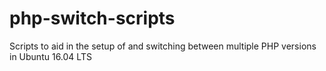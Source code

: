# php-switch-scripts
Scripts to aid in the setup of and switching between multiple PHP versions in Ubuntu 16.04 LTS
